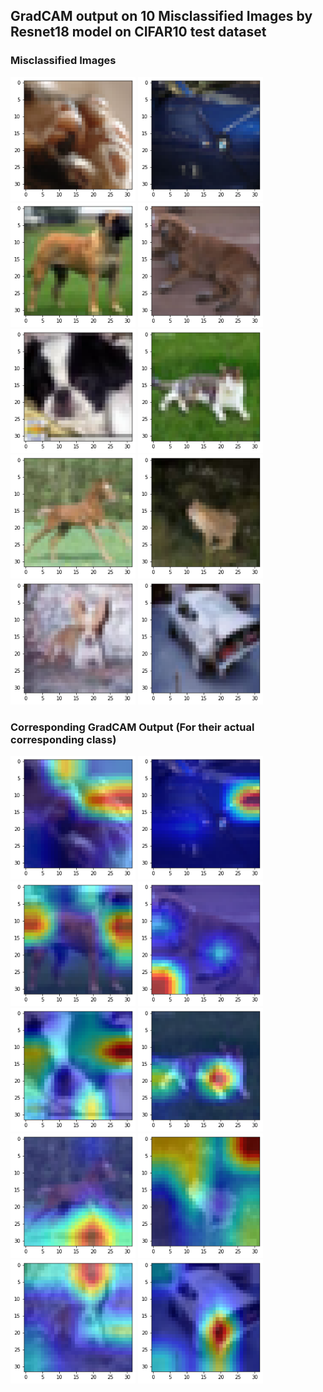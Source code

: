 ## GradCAM output on 10 Misclassified Images by Resnet18 model on CIFAR10 test dataset

### Misclassified Images

<p float="left">
  <img src="https://github.com/gremlin97/EVA-8/blob/main/S7/images/1.png" width="200" />
  <img src="https://github.com/gremlin97/EVA-8/blob/main/S7/images/2.png" width="200" /> 
  <img src="https://github.com/gremlin97/EVA-8/blob/main/S7/images/3.png" width="200" />
  <img src="https://github.com/gremlin97/EVA-8/blob/main/S7/images/4.png" width="200" />
  <img src="https://github.com/gremlin97/EVA-8/blob/main/S7/images/5.png" width="200" /> 
  <img src="https://github.com/gremlin97/EVA-8/blob/main/S7/images/6.png" width="200" />
  <img src="https://github.com/gremlin97/EVA-8/blob/main/S7/images/7.png" width="200" />
  <img src="https://github.com/gremlin97/EVA-8/blob/main/S7/images/8.png" width="200" /> 
  <img src="https://github.com/gremlin97/EVA-8/blob/main/S7/images/9.png" width="200" />
  <img src="https://github.com/gremlin97/EVA-8/blob/main/S7/images/10.png" width="200" />
</p>

### Corresponding GradCAM Output (For their actual corresponding class)

<p float="left">
  <img src="https://github.com/gremlin97/EVA-8/blob/main/S7/images/1g.png" width="200" />
  <img src="https://github.com/gremlin97/EVA-8/blob/main/S7/images/2g.png" width="200" /> 
  <img src="https://github.com/gremlin97/EVA-8/blob/main/S7/images/3g.png" width="200" />
  <img src="https://github.com/gremlin97/EVA-8/blob/main/S7/images/4g.png" width="200" />
  <img src="https://github.com/gremlin97/EVA-8/blob/main/S7/images/5g.png" width="200" /> 
  <img src="https://github.com/gremlin97/EVA-8/blob/main/S7/images/6g.png" width="200" />
  <img src="https://github.com/gremlin97/EVA-8/blob/main/S7/images/7g.png" width="200" />
  <img src="https://github.com/gremlin97/EVA-8/blob/main/S7/images/8g.png" width="200" /> 
  <img src="https://github.com/gremlin97/EVA-8/blob/main/S7/images/9g.png" width="200" />
  <img src="https://github.com/gremlin97/EVA-8/blob/main/S7/images/10g.png" width="200" />
</p>

